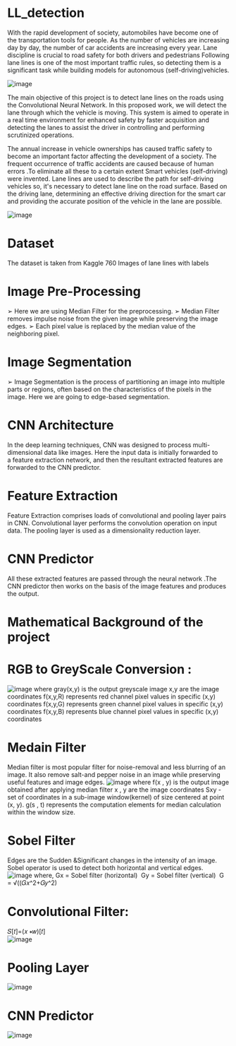 # LL_detection

With the rapid development of society, automobiles have become one of the transportation tools for people. As the number of vehicles are increasing day by day, the number of car accidents are increasing every year. Lane discipline is crucial to road safety for both drivers and pedestrians Following lane lines is one of the most important traffic rules, so detecting them is a significant task while building models for autonomous (self-driving)vehicles.

![image](https://github.com/Vijaya0869/LL_detection/assets/109131720/db457069-e633-4ee0-8d16-3e5d4846d7ce)

The main objective of this project is to detect lane lines on the roads using the Convolutional Neural Network. In this proposed work, we will detect the lane through which the vehicle is moving. This system is aimed to operate in a real time environment for enhanced safety by faster acquisition and detecting the lanes to assist the driver in controlling and performing scrutinized operations.

The annual increase in vehicle ownerships has caused traffic safety to become an important factor affecting the development of a society. The frequent occurrence of traffic accidents are caused because of human errors .To eliminate all these to a certain extent Smart vehicles (self-driving) were invented.
Lane lines are used to describe the path for self-driving vehicles so, it's necessary to detect lane line on the road surface. Based on the driving lane, determining an effective driving direction for the smart car and providing the accurate position of the vehicle in the lane are possible.

![image](https://github.com/Vijaya0869/LL_detection/assets/109131720/84ffbc7f-02cc-42aa-ac2a-4c2315ae808d)

# Dataset
The dataset is taken from Kaggle
760 Images of lane lines with labels
# Image Pre-Processing
➢ Here we are using Median Filter for the preprocessing. 
➢ Median Filter removes impulse noise from the given image while preserving the image edges. 
➢ Each pixel value is replaced by the median value of the neighboring pixel.
# Image Segmentation 
➢ Image Segmentation is the process of partitioning an image into multiple parts or regions, often based on the characteristics of the pixels in the image. Here we are going to  edge-based segmentation.
# CNN Architecture
In the deep learning techniques, CNN was designed to process multi-dimensional data like images. Here the input data is initially forwarded to a feature extraction network, and then the resultant extracted features are forwarded to the CNN predictor.
# Feature Extraction
Feature Extraction comprises loads of convolutional and pooling layer pairs in CNN. Convolutional layer performs the convolution operation on input data. The pooling layer is used as a dimensionality reduction layer. 
# CNN Predictor
All these extracted features are passed through the neural network .The CNN predictor then works on the basis of the image features and produces the output.

# Mathematical Background of the project

# RGB to GreyScale Conversion :

![image](https://github.com/Vijaya0869/LL_detection/assets/109131720/05241413-2688-473b-80bf-1794afef97ae)
where  gray(x,y) is the output greyscale image
              x,y are the image coordinates
              f(x,y,R) represents red channel pixel values in specific (x,y) coordinates
              f(x,y,G) represents green channel pixel values in specific (x,y) coordinates
              f(x,y,B) represents blue channel pixel values in specific (x,y) coordinates

# Medain Filter

Median filter is most popular filter for noise-removal and less blurring of an image.
It also remove salt-and pepper noise in an image while preserving useful features and image edges.
![image](https://github.com/Vijaya0869/LL_detection/assets/109131720/cf63f93a-f50f-43a9-91ca-109f7c910d59)
where f(x , y) is the output image obtained after applying median filter 
      x , y are the image coordinates 
      Sxy - set of coordinates in a sub-image window(kernel) of size centered at point (x, y).
	    g(s , t)  represents the computation elements for median calculation within the window size.

# Sobel Filter

Edges are the Sudden &Significant changes in the intensity of an image. Sobel operator  is used to detect both horizontal and vertical edges.
![image](https://github.com/Vijaya0869/LL_detection/assets/109131720/d1ed14b7-346f-4ba1-966e-9a9659c90c0d)
where, Gx = Sobel filter (horizontal)  
       Gy = Sobel filter (vertical) 
       G = √((𝐺𝑥^2+𝐺𝑦^2)
       

# Convolutional Filter:
𝑆[𝑡]=(𝑥 ∗𝑤)[𝑡]  
![image](https://github.com/Vijaya0869/LL_detection/assets/109131720/39345527-04a2-42fd-98df-b5931e074c00)

# Pooling Layer
![image](https://github.com/Vijaya0869/LL_detection/assets/109131720/c4d4d053-3705-4836-b55a-463529991c1e)

# CNN Predictor
![image](https://github.com/Vijaya0869/LL_detection/assets/109131720/d4f624db-559e-40ce-a5c9-dc0c7a5983a0)











